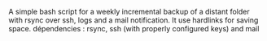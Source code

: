 A simple bash script for a weekly incremental backup of a distant folder with rsync over ssh, logs and a mail notification.
It use hardlinks for saving space.
dépendencies : rsync, ssh (with properly configured keys) and mail
